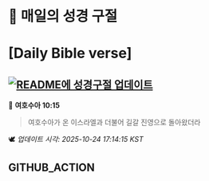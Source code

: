 # 🙏 매일의 성경 구절
# [Daily Bible verse]
## [![README에 성경구절 업데이트](https://github.com/DONGSUKA/first_test/actions/workflows/update-readme-bible.yml/badge.svg)](https://github.com/DONGSUKA/first_test/actions/workflows/update-readme-bible.yml)
<!-- START_BIBLE_VERSE -->
📖 **여호수아 10:15**
> 여호수아가 온 이스라엘과 더불어 길갈 진영으로 돌아왔더라

🕊️ _업데이트 시각: 2025-10-24 17:14:15 KST_
  <!-- END_BIBLE_VERSE -->
## GITHUB_ACTION
